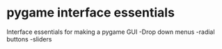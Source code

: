 # pygame interface essentials
 
Interface essentials for making a pygame GUI
    -Drop down menus
    -radial buttons
    -sliders